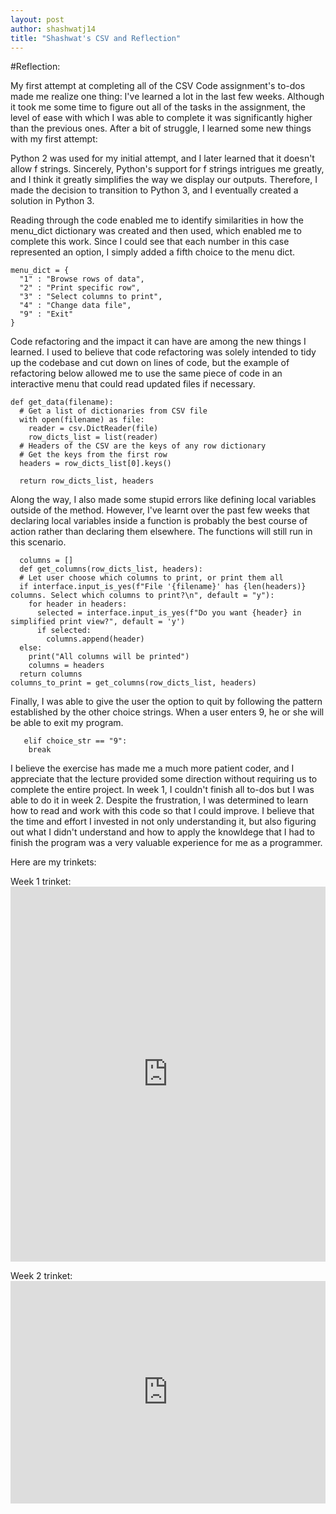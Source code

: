 ```yaml
---
layout: post
author: shashwatj14
title: "Shashwat's CSV and Reflection"
---
```


#Reflection:

My first attempt at completing all of the CSV Code assignment's to-dos made me realize one thing: I've learned a lot in the last few weeks. Although it took me some time to figure out all of the tasks in the assignment, the level of ease with which I was able to complete it was significantly higher than the previous ones. After a bit of struggle, I learned some new things with my first attempt:

Python 2 was used for my initial attempt, and I later learned that it doesn't allow f strings. Sincerely, Python's support for f strings intrigues me greatly, and I think it greatly simplifies the way we display our outputs. Therefore, I made the decision to transition to Python 3, and I eventually created a solution in Python 3.

Reading through the code enabled me to identify similarities in how the menu_dict dictionary was created and then used, which enabled me to complete this work. Since I could see that each number in this case represented an option, I simply added a fifth choice to the menu dict.
```
menu_dict = {
  "1" : "Browse rows of data",
  "2" : "Print specific row",
  "3" : "Select columns to print",
  "4" : "Change data file",
  "9" : "Exit"
}
```

Code refactoring and the impact it can have are among the new things I learned. I used to believe that code refactoring was solely intended to tidy up the codebase and cut down on lines of code, but the example of refactoring below allowed me to use the same piece of code in an interactive menu that could read updated files if necessary.
```
def get_data(filename):
  # Get a list of dictionaries from CSV file
  with open(filename) as file:
    reader = csv.DictReader(file)
    row_dicts_list = list(reader)
  # Headers of the CSV are the keys of any row dictionary
  # Get the keys from the first row
  headers = row_dicts_list[0].keys()
  
  return row_dicts_list, headers
```

Along the way, I also made some stupid errors like defining local variables outside of the method. However, I've learnt over the past few weeks that declaring local variables inside a function is probably the best course of action rather than declaring them elsewhere. The functions will still run in this scenario.
```
  columns = []
  def get_columns(row_dicts_list, headers):
  # Let user choose which columns to print, or print them all
  if interface.input_is_yes(f"File '{filename}' has {len(headers)} columns. Select which columns to print?\n", default = "y"):
    for header in headers:
      selected = interface.input_is_yes(f"Do you want {header} in simplified print view?", default = 'y')
      if selected:
        columns.append(header)
  else:
    print("All columns will be printed")
    columns = headers
  return columns
columns_to_print = get_columns(row_dicts_list, headers)
```

Finally, I was able to give the user the option to quit by following the pattern established by the other choice strings. When a user enters 9, he or she will be able to exit my program.
```
   elif choice_str == "9":
    break
```

I believe the exercise has made me a much more patient coder, and I appreciate that the lecture provided some direction without requiring us to complete the entire project. In week 1, I couldn't finish all to-dos but I was able to do it in week 2. Despite the frustration, I was determined to learn how to read and work with this code so that I could improve. I believe that the time and effort I invested in not only understanding it, but also figuring out what I didn't understand and how to apply the knowldege that I had to finish the program was a very valuable experience for me as a programmer.

Here are my trinkets:

Week 1 trinket: <iframe src="https://trinket.io/embed/python3/058c905ebc" width="100%" height="600" frameborder="0" marginwidth="0" marginheight="0" allowfullscreen></iframe>

Week 2 trinket: <iframe src="https://trinket.io/embed/python3/542a112071" width="100%" height="356" frameborder="0" marginwidth="0" marginheight="0" allowfullscreen></iframe>
